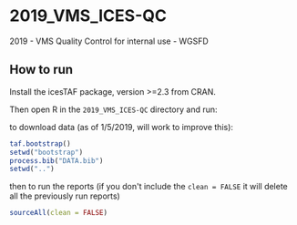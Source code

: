 # 2019_VMS_ICES-QC
2019 - VMS Quality Control for internal use - WGSFD

## How to run

Install the icesTAF package, version >=2.3 from CRAN.

Then open R in the `2019_VMS_ICES-QC` directory and run:

to download data (as of 1/5/2019, will work to improve this):
```r
taf.bootstrap()
setwd("bootstrap")
process.bib("DATA.bib")
setwd("..")
```

then to run the reports (if you don't include the `clean = FALSE` it will delete 
all the previously run reports)
```r
sourceAll(clean = FALSE)
```
